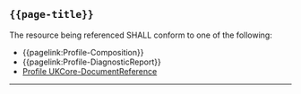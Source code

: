 ## <code>{{page-title}}</code>

The resource being referenced SHALL conform to one of the following:

- {{pagelink:Profile-Composition}}
- {{pagelink:Profile-DiagnosticReport}}
- [Profile UKCore-DocumentReference](https://simplifier.net/hl7fhirukcorer4/ukcoredocumentreference)

---
